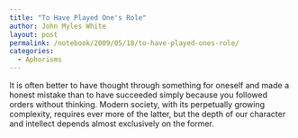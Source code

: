 ```yaml
---
title: "To Have Played One's Role"
author: John Myles White
layout: post
permalink: /notebook/2009/05/18/to-have-played-ones-role/
categories:
  - Aphorisms
---
```


It is often better to have thought through something for oneself and made a honest mistake than to have succeeded simply because you followed orders without thinking. Modern society, with its perpetually growing complexity, requires ever more of the latter, but the depth of our character and intellect depends almost exclusively on the former.
